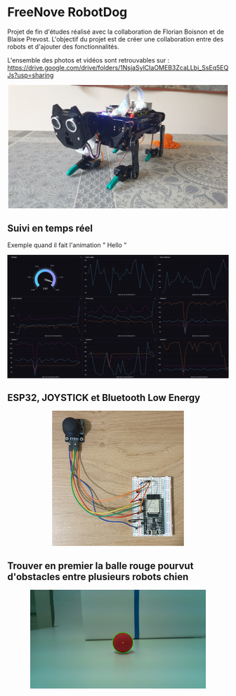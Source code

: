 # FreeNove RobotDog

Projet de fin d'études réalisé avec la collaboration de Florian Boisnon et de Blaise Prevost.
L'objectif du projet est de créer une collaboration entre des robots et d'ajouter des fonctionnalités.

L'ensemble des photos et vidéos sont retrouvables sur :
https://drive.google.com/drive/folders/1NsjaSylCIaOMEB3ZcaLLbi_SsEq5EQJs?usp=sharing

<p align="center">
    <img  width="500" src="Ressources/profil.jpg" alt="profil">
</p>

## Suivi en temps réel

Exemple quand il fait l'animation " Hello "

<p align="center">
    <img  width="600" src="Ressources/influxdb.png" alt="influxdb">
</p>

## ESP32, JOYSTICK et Bluetooth Low Energy

<p align="center">
    <img  width="300" src="Ressources/manette.jpg" alt="manette">
</p>

## Trouver en premier la balle rouge pourvut d'obstacles entre plusieurs robots chien

<p align="center">
    <img  width="400" src="Ressources/ball.jpg" alt="ball">
</p>
